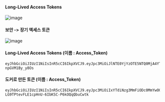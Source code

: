 #### Long-Lived Access Tokens

![image](https://github.com/user-attachments/assets/d56b2eac-b59b-4aa3-9e75-32aa6d2e0a1f)

#### 보안 -> 장기 엑세스 토큰

![image](https://github.com/user-attachments/assets/73d977f2-9af7-4acf-bd92-00b4907f9fac)


#### Long-Lived Access Tokens (이름 : Access_Token)
```less
eyJhbGciOiJIUzI1NiIsInR5cCI6IkpXVCJ9.eyJpc3MiOiJlNTE0YjYzOTE5NTQ0MjA4YTBkMTNmN2U4NmEzNzg2OSIsImlhdCI6MTc0Mzc0OTc5NiwiZXhwIjoyMDU5MTA5Nzk2fQ.DJ2qYGtzHOxUg0KEI462HkFKkrazV-npGVM1By_y8Os
```

#### 도커로 만든 토큰 (이름 : Access_Token)
```less
eyJhbGciOiJIUzI1NiIsInR5cCI6IkpXVCJ9.eyJpc3MiOiIxYTdiNzg3MmFiODc0MmYwOGQxNGM4ZTk0MjYyMzI1MSIsImlhdCI6MTc1NjA5ODI2NywiZXhwIjoyMDcxNDU4MjY3fQ.x7e2-LG9TPtevFLE1cpHnU-6IbKSC-P6kOQqQbuCwtk
```

